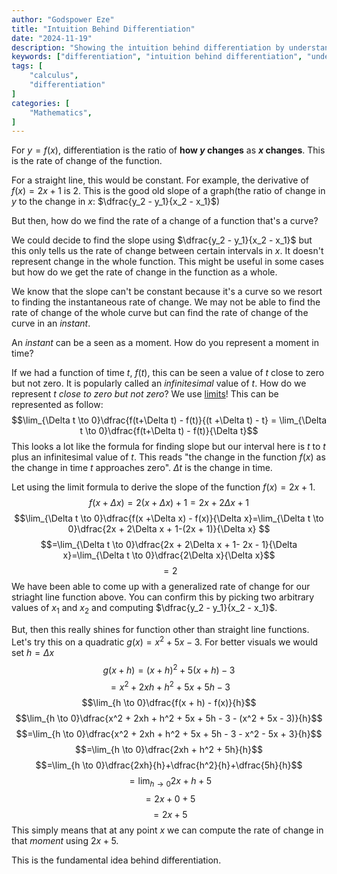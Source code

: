 ```yaml
---
author: "Godspower Eze"
title: "Intuition Behind Differentiation"
date: "2024-11-19"
description: "Showing the intuition behind differentiation by understanding rate of change and using limits"
keywords: ["differentiation", "intuition behind differentiation", "understanding differentiation"]
tags: [
    "calculus",
    "differentiation"
]
categories: [
    "Mathematics",
]
---
```

For $y = f(x)$, differentiation is the ratio of **how $y$  changes** as **$x$ changes**. This is the rate of change of the function.

For a straight line, this would be constant. For example, the derivative of $f(x)=2x + 1$ is 2. This is the good old slope of a graph(the ratio of change in $y$ to the change in $x$: $\dfrac{y_2 - y_1}{x_2 - x_1}$)

But then, how do we find the rate of a change of a function that's a curve?

We could decide to find the slope using $\dfrac{y_2 - y_1}{x_2 - x_1}$ but this only tells us the rate of change between certain intervals in $x$. It doesn't represent change in the whole function. This might be useful in some cases but how do we get the rate of change in the function as a whole.

We know that the slope can't be constant because it's a curve so we resort to finding the instantaneous rate of change. We may not be able to find the rate of change of the whole curve but can find the rate of change of the curve in an *instant*.

An *instant* can be a seen as a moment. How do you represent a moment in time?

If we had a function of time $t$, $f(t)$, this can be seen a value of $t$ close to zero but not zero. It is popularly called an *infinitesimal* value of $t$. How do we represent *$t$ close to zero but not zero*? We use [limits](https://byjus.com/maths/limits/)! This can be represented as follow:$$\lim_{\Delta t \to 0}\dfrac{f(t+\Delta t) - f(t)}{(t +\Delta t) - t} = \lim_{\Delta t \to 0}\dfrac{f(t+\Delta t) - f(t)}{\Delta t}$$This looks a lot like the formula for finding slope but our interval here is $t$ to $t$ plus an infinitesimal value of $t$. This reads "the change in the function $f(x)$ as the change in time $t$ approaches zero". $\Delta t$ is the change in time.

Let using the limit formula to derive the slope of the function $f(x) = 2x + 1$.$$f(x + \Delta x) = 2(x + \Delta x) + 1 = 2x + 2\Delta x + 1$$$$\lim_{\Delta t \to 0}\dfrac{f(x +\Delta x) - f(x)}{\Delta x}=\lim_{\Delta t \to 0}\dfrac{2x + 2\Delta x + 1-(2x + 1)}{\Delta x} $$$$=\lim_{\Delta t \to 0}\dfrac{2x + 2\Delta x + 1- 2x - 1}{\Delta x}=\lim_{\Delta t \to 0}\dfrac{2\Delta x}{\Delta x}$$$$=2$$We have been able to come up with a generalized rate of change for our striaght line function above. You can confirm this by picking two arbitrary values of $x_1$ and $x_2$ and computing $\dfrac{y_2 - y_1}{x_2 - x_1}$.

But, then this really shines for function other than straight line functions. Let's try this on a quadratic $g(x) = x^2 + 5x - 3$. For better visuals we would set $h = \Delta x$ $$g(x + h) = (x + h)^2 + 5(x + h) - 3$$$$=x^2 + 2xh + h^2 + 5x + 5h - 3$$
$$\lim_{h \to 0}\dfrac{f(x + h) - f(x)}{h}$$ $$\lim_{h \to 0}\dfrac{x^2 + 2xh + h^2 + 5x + 5h - 3 - (x^2 + 5x - 3)}{h}$$$$=\lim_{h \to 0}\dfrac{x^2 + 2xh + h^2 + 5x + 5h - 3 - x^2 - 5x + 3}{h}$$$$=\lim_{h \to 0}\dfrac{2xh + h^2 + 5h}{h}$$$$=\lim_{h \to 0}\dfrac{2xh}{h}+\dfrac{h^2}{h}+\dfrac{5h}{h}$$$$=\lim_{h \to 0}2x+ h + 5$$$$=2x + 0 + 5$$$$=2x + 5$$This simply means that at any point $x$ we can compute the rate of change in that *moment* using $2x + 5$.

This is the fundamental idea behind differentiation.

